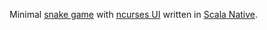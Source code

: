 Minimal [snake game](https://en.wikipedia.org/wiki/Snake_(video_game_genre)) 
with [ncurses UI](https://en.wikipedia.org/wiki/Ncurses) 
written in [Scala Native](http://www.scala-native.org).